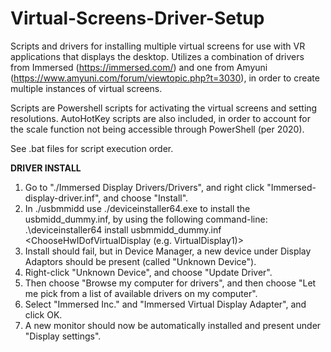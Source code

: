 # Virtual-Screens-Driver-Setup
Scripts and drivers for installing multiple virtual screens for use with VR applications that displays the desktop.
Utilizes a combination of drivers from Immersed (https://immersed.com/) and one from Amyuni (https://www.amyuni.com/forum/viewtopic.php?t=3030), in order to create multiple instances of virtual screens.

Scripts are Powershell scripts for activating the virtual screens and setting resolutions.
AutoHotKey scripts are also included, in order to account for the scale function not being accessible through PowerShell (per 2020).

See .bat files for script execution order.

<b>DRIVER INSTALL</b>
1. Go to "./Immersed Display Drivers/Drivers", and right click "Immersed-display-driver.inf", and choose "Install".
2. In ./usbmmidd use ./deviceinstaller64.exe to install the usbmidd_dummy.inf, by using the following command-line: .\deviceinstaller64 install usbmmidd_dummy.inf <ChooseHwIDofVirtualDisplay (e.g. VirtualDisplay1)>
3. Install should fail, but in Device Manager, a new device under Display Adaptors should be present (called "Unknown Device").
4. Right-click "Unknown Device", and choose "Update Driver".
5. Then choose "Browse my computer for drivers", and then choose "Let me pick from a list of available drivers on my computer".
6. Select "Immersed Inc." and "Immersed Virtual Display Adapter", and click OK.
7. A new monitor should now be automatically installed and present under "Display settings".
